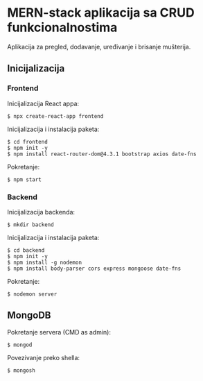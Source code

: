 <!-- markdownlint-disable MD014 -->

# MERN-stack aplikacija sa CRUD funkcionalnostima

Aplikacija za pregled, dodavanje, uređivanje i brisanje mušterija.

## Inicijalizacija

### Frontend

Inicijalizacija React appa:

```console
$ npx create-react-app frontend
```

Inicijalizacija i instalacija paketa:

```console
$ cd frontend
$ npm init -y
$ npm install react-router-dom@4.3.1 bootstrap axios date-fns
```

Pokretanje:

```console
$ npm start
```

### Backend

Inicijalizacija backenda:

```console
$ mkdir backend
```

Inicijalizacija i instalacija paketa:

```console
$ cd backend
$ npm init -y
$ npm install -g nodemon
$ npm install body-parser cors express mongoose date-fns
```

Pokretanje:

```console
$ nodemon server
```

## MongoDB

Pokretanje servera (CMD as admin):

```console
$ mongod
```

Povezivanje preko shella:

```console
$ mongosh
```
